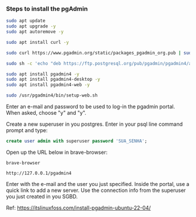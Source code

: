 
### Steps to install the pgAdmin

```bash
sudo apt update
sudo apt upgrade -y
sudo apt autoremove -y
```

```bash
sudo apt install curl -y
```

```bash
sudo curl https://www.pgadmin.org/static/packages_pgadmin_org.pub | sudo apt-key add
```

```bash
sudo sh -c 'echo "deb https://ftp.postgresql.org/pub/pgadmin/pgadmin4/apt/$(lsb_release -cs) pgadmin4 main" > /etc/apt/sources.list.d/pgadmin4.list && sudo apt update'
```

```bash
sudo apt install pgadmin4 -y
sudo apt install pgadmin4-desktop -y
sudo apt install pgadmin4-web -y
```

```bash
sudo /usr/pgadmin4/bin/setup-web.sh
```

Enter an e-mail and password to be used to log-in the pgadmin portal.
When asked, choose "y" and "y".

Create a new superuser in you postgres.
Enter in your psql line command prompt and type:

```sql
create user admin with superuser password 'SUA_SENHA';
```

Open up the URL below in brave-browser:

```
brave-browser
```

```
http://127.0.0.1/pgadmin4
```

Enter with the e-mail and the user you just specified.
Inside the portal, use a quick link to add a new server.
Use the connection info from the superuser you just created in you SGBD.



Ref: https://itslinuxfoss.com/install-pgadmin-ubuntu-22-04/